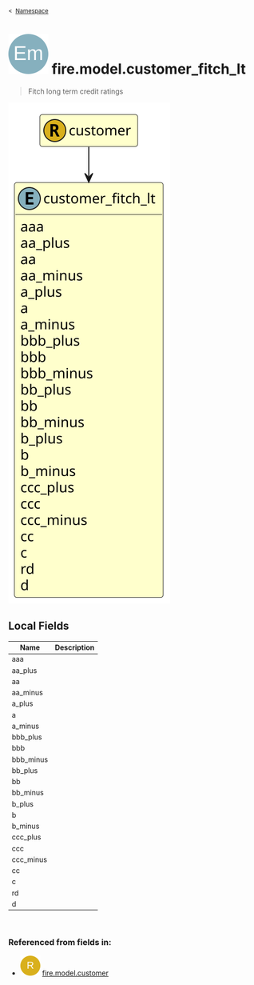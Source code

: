 <sub>&lt;&nbsp; [Namespace](index.md)</sub>
# <img src='images/enumType-lg.svg'/> fire.model.customer_fitch_lt
>  
>Fitch long term credit ratings
> 
<img src='images/fire.model.customer_fitch_lt.svg'/>


## Local Fields


| Name        | Description |
| ----------- | ----------- |
| aaa |   |
| aa_plus |   |
| aa |   |
| aa_minus |   |
| a_plus |   |
| a |   |
| a_minus |   |
| bbb_plus |   |
| bbb |   |
| bbb_minus |   |
| bb_plus |   |
| bb |   |
| bb_minus |   |
| b_plus |   |
| b |   |
| b_minus |   |
| ccc_plus |   |
| ccc |   |
| ccc_minus |   |
| cc |   |
| c |   |
| rd |   |
| d |   |

<br/>

### Referenced from fields in:
- <img src='images/recordType.svg'/> [fire.model.customer](UDT-fire.model.customer.md)
